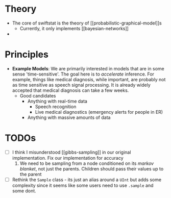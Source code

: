 # Theory
- The core of swiftstat is the theory of [[probabilistic-graphical-model]]s
	- Currently, it only implements [[bayesian-networks]]
- 
# Principles
- **Example Models**: We are primarily interested in models that are in some sense 'time-sensitive'. The goal here is to *accelerate* inference. For example, things like medical diagnosis, while important, are probably not as time sensitive as speech signal processing. It is already widely accepted that medical diagnosis can take a few weeks.
	- Good candidates
		- Anything with real-time data
			- Speech recognition
			- Live medical diagnostics (emergency alerts for people in ER)
		- Anything with massive amounts of data

# TODOs
- [ ] I think I misunderstood [[gibbs-sampling]] in our original implementation. Fix our implementation for accuracy
	1. We need to be sampling from a node conditioned on its *markov blanket*, not just the parents. Children should pass their values up to the parent
- [ ] Rethink the `Sample` class - its just an alias around a `UInt` but adds some complexity since it seems like some users need to use `.sample` and some dont.
